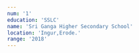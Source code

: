 ```yaml
---
num: '1'
education: 'SSLC'
name: 'Sri Ganga Higher Secondary School'
location: 'Ingur,Erode.'
range: '2018'
---
```


